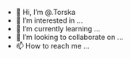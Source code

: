- 👋 Hi, I’m @.Torska
- 👀 I’m interested in ...
- 🌱 I’m currently learning ...
- 💞️ I’m looking to collaborate on ...
- 📫 How to reach me ...

<!---
Tommijassula/Tommijassula is a ✨ special ✨ repository because its `README.md` (this file) appears on your GitHub profile.
You can click the Preview link to take a look at your changes.
--->
